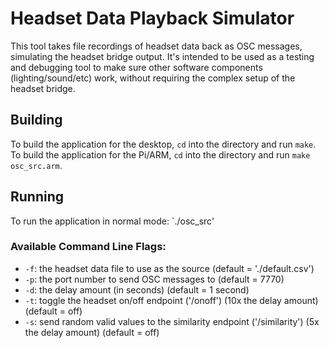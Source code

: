 # Headset Data Playback Simulator

This tool takes file recordings of headset data back as OSC messages, simulating the headset bridge output.  It's intended to be used as a testing and debugging tool to make sure other software components (lighting/sound/etc) work, without requiring the complex setup of the headset bridge.

## Building
To build the application for the desktop, `cd` into the directory and run `make`.  To build the application for the Pi/ARM, `cd` into the directory and run `make osc_src.arm`.

## Running
To run the application in normal mode:
`./osc_src'

### Available Command Line Flags:
  * `-f`: the headset data file to use as the source (default = './default.csv')
  * `-p`: the port number to send OSC messages to (default = 7770)
  * `-d`: the delay amount (in seconds) (default = 1 second)
  * `-t`: toggle the headset on/off endpoint ('/onoff') (10x the delay amount) (default = off)
  * `-s`: send random valid values to the similarity endpoint ('/similarity') (5x the delay amount) (default = off)
